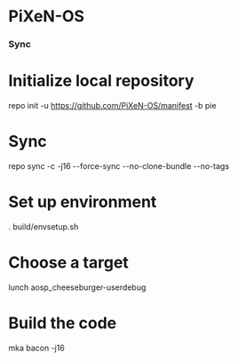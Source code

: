 # PiXeN-OS #

### Sync ###

# Initialize local repository
repo init -u https://github.com/PiXeN-OS/manifest -b pie

# Sync
repo sync -c -j16 --force-sync --no-clone-bundle --no-tags



# Set up environment
. build/envsetup.sh

# Choose a target
lunch aosp_cheeseburger-userdebug

# Build the code
mka bacon -j16

